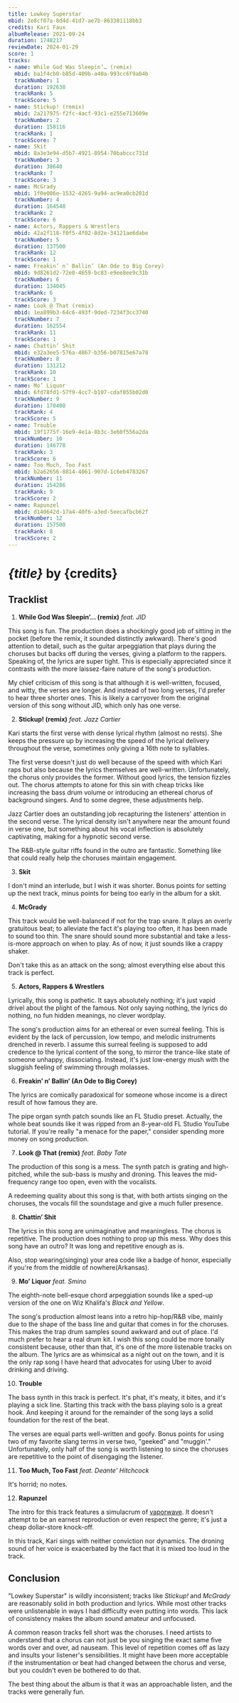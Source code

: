 ```yaml
---
title: Lowkey Superstar
mbid: 2e8cf07a-8d4d-41d7-ae7b-863381118bb3
credits: Kari Faux
albumRelease: 2021-09-24
duration: 1748217
reviewDate: 2024-01-29
score: 1
tracks:
- name: While God Was Sleepin’… (remix)
  mbid: ba1f4cb0-b85d-409b-a40a-993cc6f9a84b
  trackNumber: 1
  duration: 192638
  trackRank: 5
  trackScore: 5
- name: Stickup! (remix)
  mbid: 2a217975-f2fc-4acf-93c1-e255e713609e
  trackNumber: 2
  duration: 158116
  trackRank: 1
  trackScore: 7
- name: Skit
  mbid: 8a3e3e94-d5b7-4921-8954-70babccc731d
  trackNumber: 3
  duration: 38640
  trackRank: 7
  trackScore: 3
- name: McGrady
  mbid: 1f0e006e-1532-4265-9a94-ac9ea0cb201d
  trackNumber: 4
  duration: 164548
  trackRank: 2
  trackScore: 6
- name: Actors, Rappers & Wrestlers
  mbid: 42a2f118-f0f5-4f02-8d2e-34121ae6dabe
  trackNumber: 5
  duration: 137500
  trackRank: 12
  trackScore: 1
- name: Freakin’ n’ Ballin’ (An Ode to Big Corey)
  mbid: 9d8261d2-72e0-4659-bc83-e9ee8ee9c31b
  trackNumber: 6
  duration: 134045
  trackRank: 6
  trackScore: 3
- name: Look @ That (remix)
  mbid: 1ea899b3-64c6-493f-9ded-7234f3cc3740
  trackNumber: 7
  duration: 162554
  trackRank: 11
  trackScore: 1
- name: Chattin’ Shit
  mbid: e32a3ee5-576a-4867-b356-b07815e67a78
  trackNumber: 8
  duration: 131212
  trackRank: 10
  trackScore: 1
- name: Mo’ Liquor
  mbid: 6fd78fd1-57f9-4cc7-b107-cdaf055b02d0
  trackNumber: 9
  duration: 170400
  trackRank: 4
  trackScore: 5
- name: Trouble
  mbid: 19f1775f-16e9-4e1a-8b3c-3e60f556a2da
  trackNumber: 10
  duration: 146778
  trackRank: 3
  trackScore: 6
- name: Too Much, Too Fast
  mbid: b2a62656-8814-4061-907d-1c6eb4783267
  trackNumber: 11
  duration: 154286
  trackRank: 9
  trackScore: 2
- name: Rapunzel
  mbid: d140642d-17a4-40f6-a3ed-5eecafbcb62f
  trackNumber: 12
  duration: 157500
  trackRank: 8
  trackScore: 2
---
```


# *{title}* by {credits}

## Tracklist

1. **While God Was Sleepin’… (remix)** *feat. JID*

This song is fun. The production does a shockingly good job of sitting in the pocket (before the remix, it sounded distinctly awkward). There's good attention to detail, such as the guitar arpeggiation that plays during the choruses but backs off during the verses, giving a platform to the rappers. Speaking of, the lyrics are super tight. This is especially appreciated since it contrasts with the more laissez-faire nature of the song's production.

My chief criticism of this song is that although it is well-written, focused, and witty, the verses are longer. And instead of two long verses, I'd prefer to hear three shorter ones. This is likely a carryover from the original version of this song without JID, which only has one verse.

2. **Stickup! (remix)** *feat. Jazz Cartier*

Kari starts the first verse with dense lyrical rhythm (almost no rests). She keeps the pressure up by increasing the speed of the lyrical delivery throughout the verse, sometimes only giving a 16th note to syllables.

The first verse doesn't just do well because of the speed with which Kari raps but also because the lyrics themselves are well-written. Unfortunately, the chorus only provides the former. Without good lyrics, the tension fizzles out. The chorus attempts to atone for this sin with cheap tricks like increasing the bass drum volume or introducing an ethereal chorus of background singers. And to some degree, these adjustments help.

Jazz Cartier does an outstanding job recapturing the listeners' attention in the second verse. The lyrical density isn't anywhere near the amount found in verse one, but something about his vocal inflection is absolutely captivating, making for a hypnotic second verse.

The R&B-style guitar riffs found in the outro are fantastic. Something like that could really help the choruses maintain engagement.

3. **Skit**

I don't mind an interlude, but I wish it was shorter. Bonus points for setting up the next track, minus points for being too early in the album for a skit.

4. **McGrady**

This track would be well-balanced if not for the trap snare. It plays an overly gratuitous beat; to alleviate the fact it's playing too often, it has been made to sound too thin. The snare should sound more substantial and take a less-is-more approach on when to play. As of now, it just sounds like a crappy shaker.

Don't take this as an attack on the song; almost everything else about this track is perfect.

5. **Actors, Rappers & Wrestlers**

Lyrically, this song is pathetic. It says absolutely nothing; it's just vapid drivel about the plight of the famous. Not only saying nothing, the lyrics do nothing, no fun hidden meanings, no clever wordplay.

The song's production aims for an ethereal or even surreal feeling. This is evident by the lack of percussion, low tempo, and melodic instruments drenched in reverb. I assume this surreal feeling is supposed to add credence to the lyrical content of the song, to mirror the trance-like state of someone unhappy, dissociating. Instead, it's just low-energy mush with the sluggish feeling of swimming through molasses.

6. **Freakin’ n’ Ballin’ (An Ode to Big Corey)**

The lyrics are comically paradoxical for someone whose income is a direct result of how famous they are.

The pipe organ synth patch sounds like an FL Studio preset. Actually, the whole beat sounds like it was ripped from an 8-year-old FL Studio YouTube tutorial. If you're really "a menace for the paper," consider spending more money on song production.

7. **Look @ That (remix)** *feat. Baby Tate*

The production of this song is a mess. The synth patch is grating and high-pitched, while the sub-bass is mushy and droning. This leaves the mid-frequency range too open, even with the vocalists.

A redeeming quality about this song is that, with both artists singing on the choruses, the vocals fill the soundstage and give a much fuller presence.

8. **Chattin’ Shit**

The lyrics in this song are unimaginative and meaningless. The chorus is repetitive. The production does nothing to prop up this mess. Why does this song have an outro? It was long and repetitive enough as is.

Also, stop wearing(singing) your area code like a badge of honor, especially if you're from the middle of nowhere(Arkansas).

9. **Mo’ Liquor** *feat. Smino*

The eighth-note bell-esque chord arpeggiation sounds like a sped-up version of the one on Wiz Khalifa's *Black and Yellow*.

The song's production almost leans into a retro hip-hop/R&B vibe, mainly due to the shape of the bass line and guitar that comes in for the choruses. This makes the trap drum samples sound awkward and out of place. I'd much prefer to hear a real drum kit. I wish this song could be more tonally consistent because, other than that, it's one of the more listenable tracks on the album. The lyrics are as whimsical as a night out on the town, and it is the only rap song I have heard that advocates for using Uber to avoid drinking and driving.

10. **Trouble**

The bass synth in this track is perfect. It's phat, it's meaty, it bites, and it's playing a sick line. Starting this track with the bass playing solo is a great hook. And keeping it around for the remainder of the song lays a solid foundation for the rest of the beat.

The verses are equal parts well-written and goofy. Bonus points for using two of my favorite slang terms in verse two, "geeked" and "muggin'." Unfortunately, only half of the song is worth listening to since the choruses are repetitive to the point of disengaging the listener.

11. **Too Much, Too Fast** *feat. Deante' Hitchcock*

It's horrid; no notes.

12. **Rapunzel**

The intro for this track features a simulacrum of [vaporwave](https://en.wikipedia.org/wiki/Vaporwave). It doesn't attempt to be an earnest reproduction or even respect the genre; it's just a cheap dollar-store knock-off.

In this track, Kari sings with neither conviction nor dynamics. The droning sound of her voice is exacerbated by the fact that it is mixed too loud in the track.

## Conclusion

"Lowkey Superstar" is wildly inconsistent; tracks like *Stickup!* and *McGrady* are reasonably solid in both production and lyrics. While most other tracks were unlistenable in ways I had difficulty even putting into words. This lack of consistency makes the album sound amateur and unfocused.

A common reason tracks fell short was the choruses. I need artists to understand that a chorus can not just be you singing the exact same five words over and over, ad nauseam. This level of repetition comes off as lazy and insults your listener's sensibilities. It might have been more acceptable if the instrumentation or beat had changed between the chorus and verse, but you couldn't even be bothered to do that.

The best thing about the album is that it was an approachable listen, and the tracks were generally fun.
